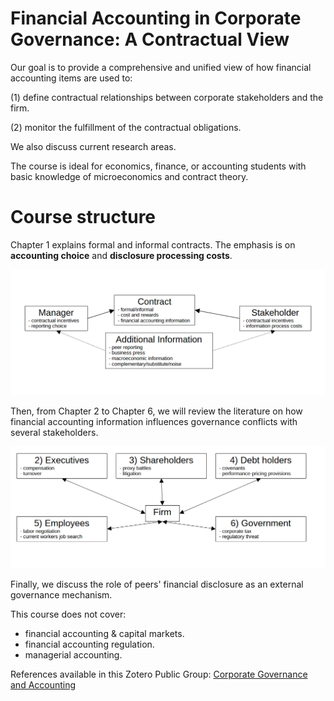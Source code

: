 # Financial Accounting in Corporate Governance: A Contractual View


Our goal is to provide a comprehensive and unified view of how financial accounting items are used to:

(1) define contractual relationships between corporate stakeholders and the firm. 

(2) monitor the fulfillment of the contractual obligations.

We also discuss current research areas.

The course is ideal for economics, finance, or accounting students with basic knowledge of microeconomics and contract theory.

# Course structure

Chapter 1 explains formal and informal contracts. The emphasis is on **accounting choice** and **disclosure processing costs**.

![alt text](img/diag_0.png) 

Then, from Chapter 2 to Chapter 6, we will review the literature on how financial accounting information influences governance conflicts with several stakeholders.

![alt text](img/diag_1.png)


Finally, we discuss the role of peers' financial disclosure as an external governance mechanism.

This course does not cover:
- financial accounting & capital markets.
- financial accounting regulation.
- managerial accounting. 
  
References available in this Zotero Public Group: [Corporate Governance and Accounting](https://www.zotero.org/groups/5367141/accounting_governance)

